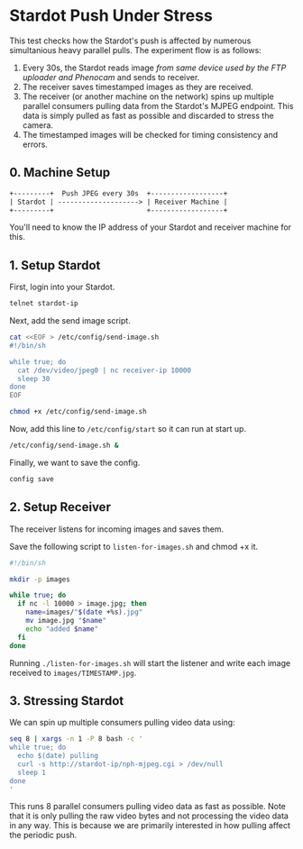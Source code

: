 # Stardot Push Under Stress

This test checks how the Stardot's push is affected by numerous simultanious heavy parallel pulls. The experiment flow is as follows:

1. Every 30s, the Stardot reads image _from same device used by the FTP uploader and Phenocam_ and sends to receiver.
2. The receiver saves timestamped images as they are received.
3. The receiver (or another machine on the network) spins up multiple parallel consumers pulling data from the Stardot's MJPEG endpoint. This data is simply pulled as fast as possible and discarded to stress the camera.
4. The timestamped images will be checked for timing consistency and errors.

## 0. Machine Setup

```txt
+---------+  Push JPEG every 30s  +------------------+
| Stardot | --------------------> | Receiver Machine |
+---------+                       +------------------+
```

You'll need to know the IP address of your Stardot and receiver machine for this.

## 1. Setup Stardot

First, login into your Stardot.

```sh
telnet stardot-ip
```

Next, add the send image script.

```sh
cat <<EOF > /etc/config/send-image.sh
#!/bin/sh

while true; do
  cat /dev/video/jpeg0 | nc receiver-ip 10000
  sleep 30
done
EOF

chmod +x /etc/config/send-image.sh
```

Now, add this line to `/etc/config/start` so it can run at start up.

```sh
/etc/config/send-image.sh &
```

Finally, we want to save the config.

```sh
config save
```

## 2. Setup Receiver

The receiver listens for incoming images and saves them.

Save the following script to `listen-for-images.sh` and chmod +x it.

```sh
#!/bin/sh

mkdir -p images

while true; do
  if nc -l 10000 > image.jpg; then
    name=images/"$(date +%s).jpg"
    mv image.jpg "$name"
    echo "added $name"
  fi
done
```

Running `./listen-for-images.sh` will start the listener and write each image received to `images/TIMESTAMP.jpg`.

## 3. Stressing Stardot

We can spin up multiple consumers pulling video data using:

```sh
seq 8 | xargs -n 1 -P 8 bash -c '
while true; do
  echo $(date) pulling
  curl -s http://stardot-ip/nph-mjpeg.cgi > /dev/null
  sleep 1
done
'
```

This runs 8 parallel consumers pulling video data as fast as possible. Note that it is only pulling the raw video bytes and not processing the video data in any way. This is because we are primarily interested in how pulling affect the periodic push.
